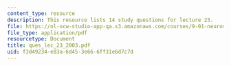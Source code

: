 ```yaml
---
content_type: resource
description: This resource lists 14 study questions for lecture 23.
file: https://ol-ocw-studio-app-qa.s3.amazonaws.com/courses/9-01-neuroscience-and-behavior-fall-2003/f3d49234e83a6d453e666ff31e6d7c7d_ques_lec_23_2003.pdf
file_type: application/pdf
resourcetype: Document
title: ques_lec_23_2003.pdf
uid: f3d49234-e83a-6d45-3e66-6ff31e6d7c7d
---
```

